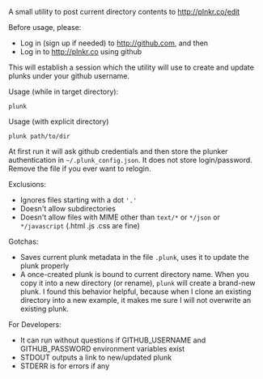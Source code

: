 A small utility to post current directory contents to http://plnkr.co/edit

Before usage, please:
- Log in (sign up if needed) to http://github.com, and then
- Log in to http://plnkr.co using github

This will establish a session which the utility will use to create and update plunks under your github username.

Usage (while in target directory):
```
plunk 
```

Usage (with explicit directory)
```
plunk path/to/dir
```

At first run it will ask github credentials and then store the plunker authentication in `~/.plunk_config.json`. 
It does not store login/password. Remove the file if you ever want to relogin.

Exclusions:
- Ignores files starting with a dot `'.'`
- Doesn't allow subdirectories
- Doesn't allow files with MIME other than `text/*` or `*/json` or `*/javascript` (.html .js .css are fine)

Gotchas:

- Saves current plunk metadata in the file `.plunk`, uses it to update the plunk properly
- A once-created plunk is bound to current directory name. When you copy it into a new directory (or rename), `plunk` will create a brand-new plunk. 
I found this behavior helpful, because when I clone an existing directory into a new example, 
it makes me sure I will not overwrite an existing plunk. 

For Developers:
- It can run without questions if GITHUB_USERNAME and GITHUB_PASSWORD environment variables exist
- STDOUT outputs a link to new/updated plunk
- STDERR is for errors if any 
